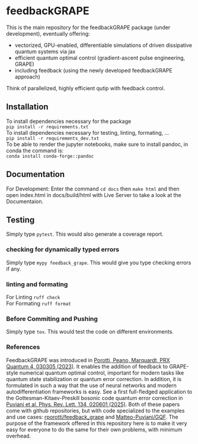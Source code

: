 # feedbackGRAPE
This is the main repository for the feedbackGRAPE package (under development), eventually offering:

- vectorized, GPU-enabled, differentiable simulations of driven dissipative quantum systems via jax
- efficient quantum optimal control (gradient-ascent pulse engineering, GRAPE)
- including feedback (using the newly developed feedbackGRAPE approach)

Think of parallelized, highly efficient qutip with feedback control.

## Installation
To install dependencies necessary for the package <br>
`pip install -r requirements.txt` <br>
To install dependencies necessary for testing, linting, formating, ... <br>
`pip install -r requirements_dev.txt` <br>
To be able to render the jupyter notebooks, make sure to install pandoc, in conda the command is: <br> 
`conda install conda-forge::pandoc` <br>


## Documentation
For Development: Enter the command `cd docs` then `make html` and then open index.html in docs/build/html with Live Server to take a look at the Documentaion.

## Testing
Simply type `pytest`. This would also generate a coverage report.

### checking for dynamically typed errors
Simply type `mypy feedback_grape`. This would give you type checking errors if any.

### linting and formating
For Linting `ruff check` <br>
For Formating `ruff format` <br>

### Before Commiting and Pushing
Simply type `tox`. This would test the code on different environments.

### References

FeedbackGRAPE was introduced in <a href="https://journals.aps.org/prxquantum/abstract/10.1103/PRXQuantum.4.030305">Porotti, Peano, Marquardt, PRX Quantum 4, 030305 (2023)</a>. It enables the addition of feedback to GRAPE-style numerical quantum optimal control, important for modern tasks like quantum state stabilization or quantum error correction. In addition, it is formulated in such a way that the use of neural networks and modern autodifferentiation frameworks is easy. See a first full-fledged application to the Gottesman-Kitaev-Preskill bosonic code quantum error correction in <a href="https://journals.aps.org/prl/abstract/10.1103/PhysRevLett.134.020601">Puviani et al, Phys. Rev. Lett. 134, 020601 (2025)</a>. Both of these papers come with github repositories, but with code specialized to the examples and use cases: <a href="https://github.com/rporotti/feedback_grape">rporotti/feedback_grape</a> and <a href="https://github.com/Matteo-Puviani/GQF">Matteo-Puviani/GQF</a>. The purpose of the framework offered in this repository here is to make it very easy for everyone to do the same for their own problems, with minimum overhead.

